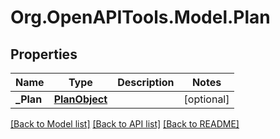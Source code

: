 
# Org.OpenAPITools.Model.Plan

## Properties

Name | Type | Description | Notes
------------ | ------------- | ------------- | -------------
**_Plan** | [**PlanObject**](PlanObject.md) |  | [optional] 

[[Back to Model list]](../README.md#documentation-for-models)
[[Back to API list]](../README.md#documentation-for-api-endpoints)
[[Back to README]](../README.md)

